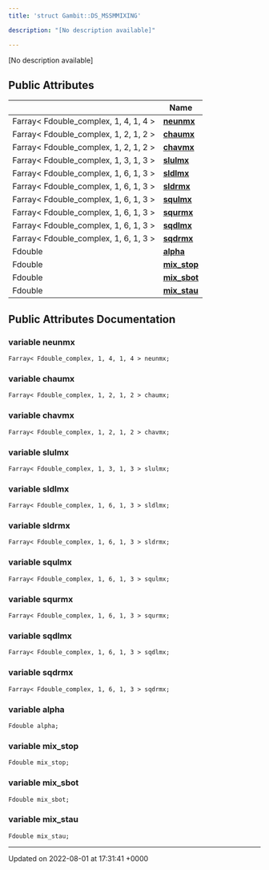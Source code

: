 ```yaml
---
title: 'struct Gambit::DS_MSSMMIXING'

description: "[No description available]"

---
```









[No description available]

## Public Attributes

|                | Name           |
| -------------- | -------------- |
| Farray< Fdouble_complex, 1, 4, 1, 4 > | **[neunmx](/documentation/code/darkbit_developmentclasses/structgambit_1_1ds__mssmmixing/#variable-neunmx)**  |
| Farray< Fdouble_complex, 1, 2, 1, 2 > | **[chaumx](/documentation/code/darkbit_developmentclasses/structgambit_1_1ds__mssmmixing/#variable-chaumx)**  |
| Farray< Fdouble_complex, 1, 2, 1, 2 > | **[chavmx](/documentation/code/darkbit_developmentclasses/structgambit_1_1ds__mssmmixing/#variable-chavmx)**  |
| Farray< Fdouble_complex, 1, 3, 1, 3 > | **[slulmx](/documentation/code/darkbit_developmentclasses/structgambit_1_1ds__mssmmixing/#variable-slulmx)**  |
| Farray< Fdouble_complex, 1, 6, 1, 3 > | **[sldlmx](/documentation/code/darkbit_developmentclasses/structgambit_1_1ds__mssmmixing/#variable-sldlmx)**  |
| Farray< Fdouble_complex, 1, 6, 1, 3 > | **[sldrmx](/documentation/code/darkbit_developmentclasses/structgambit_1_1ds__mssmmixing/#variable-sldrmx)**  |
| Farray< Fdouble_complex, 1, 6, 1, 3 > | **[squlmx](/documentation/code/darkbit_developmentclasses/structgambit_1_1ds__mssmmixing/#variable-squlmx)**  |
| Farray< Fdouble_complex, 1, 6, 1, 3 > | **[squrmx](/documentation/code/darkbit_developmentclasses/structgambit_1_1ds__mssmmixing/#variable-squrmx)**  |
| Farray< Fdouble_complex, 1, 6, 1, 3 > | **[sqdlmx](/documentation/code/darkbit_developmentclasses/structgambit_1_1ds__mssmmixing/#variable-sqdlmx)**  |
| Farray< Fdouble_complex, 1, 6, 1, 3 > | **[sqdrmx](/documentation/code/darkbit_developmentclasses/structgambit_1_1ds__mssmmixing/#variable-sqdrmx)**  |
| Fdouble | **[alpha](/documentation/code/darkbit_developmentclasses/structgambit_1_1ds__mssmmixing/#variable-alpha)**  |
| Fdouble | **[mix_stop](/documentation/code/darkbit_developmentclasses/structgambit_1_1ds__mssmmixing/#variable-mix-stop)**  |
| Fdouble | **[mix_sbot](/documentation/code/darkbit_developmentclasses/structgambit_1_1ds__mssmmixing/#variable-mix-sbot)**  |
| Fdouble | **[mix_stau](/documentation/code/darkbit_developmentclasses/structgambit_1_1ds__mssmmixing/#variable-mix-stau)**  |

## Public Attributes Documentation

### variable neunmx

```
Farray< Fdouble_complex, 1, 4, 1, 4 > neunmx;
```


### variable chaumx

```
Farray< Fdouble_complex, 1, 2, 1, 2 > chaumx;
```


### variable chavmx

```
Farray< Fdouble_complex, 1, 2, 1, 2 > chavmx;
```


### variable slulmx

```
Farray< Fdouble_complex, 1, 3, 1, 3 > slulmx;
```


### variable sldlmx

```
Farray< Fdouble_complex, 1, 6, 1, 3 > sldlmx;
```


### variable sldrmx

```
Farray< Fdouble_complex, 1, 6, 1, 3 > sldrmx;
```


### variable squlmx

```
Farray< Fdouble_complex, 1, 6, 1, 3 > squlmx;
```


### variable squrmx

```
Farray< Fdouble_complex, 1, 6, 1, 3 > squrmx;
```


### variable sqdlmx

```
Farray< Fdouble_complex, 1, 6, 1, 3 > sqdlmx;
```


### variable sqdrmx

```
Farray< Fdouble_complex, 1, 6, 1, 3 > sqdrmx;
```


### variable alpha

```
Fdouble alpha;
```


### variable mix_stop

```
Fdouble mix_stop;
```


### variable mix_sbot

```
Fdouble mix_sbot;
```


### variable mix_stau

```
Fdouble mix_stau;
```


-------------------------------

Updated on 2022-08-01 at 17:31:41 +0000